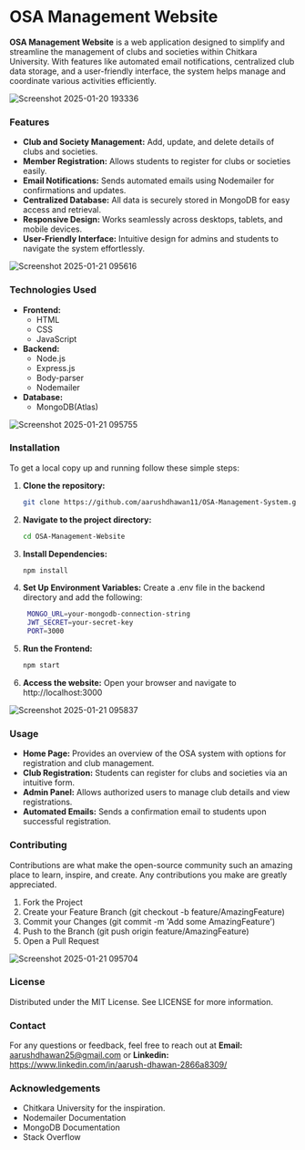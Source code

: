 # OSA Management Website
**OSA Management Website** is a web application designed to simplify and streamline the management of clubs and societies within Chitkara University. With features like automated email notifications, centralized club data storage, and a user-friendly interface, the system helps manage and coordinate various activities efficiently.


![Screenshot 2025-01-20 193336](https://github.com/user-attachments/assets/1c9cf37b-8727-4913-a78c-f25bca9e38b4)


### Features
- **Club and Society Management:** Add, update, and delete details of clubs and societies.
- **Member Registration:** Allows students to register for clubs or societies easily.
- **Email Notifications:** Sends automated emails using Nodemailer for confirmations and updates.
- **Centralized Database:** All data is securely stored in MongoDB for easy access and retrieval.
- **Responsive Design:** Works seamlessly across desktops, tablets, and mobile devices.
- **User-Friendly Interface:** Intuitive design for admins and students to navigate the system effortlessly.


![Screenshot 2025-01-21 095616](https://github.com/user-attachments/assets/49d3bb1d-d502-45fc-be10-99adefac185a)


### Technologies Used
- **Frontend:**
  - HTML
  - CSS
  - JavaScript
- **Backend:**
  - Node.js
  - Express.js
  - Body-parser
  - Nodemailer
- **Database:**
  - MongoDB(Atlas)
 

![Screenshot 2025-01-21 095755](https://github.com/user-attachments/assets/2376741f-d0d5-4965-823d-8d6875199dde)


### Installation

To get a local copy up and running follow these simple steps:

1. **Clone the repository:**
   ```bash
   git clone https://github.com/aarushdhawan11/OSA-Management-System.git
   
2. **Navigate to the project directory:**
   ```bash
   cd OSA-Management-Website
   
3. **Install Dependencies:**
   ```bash
   npm install
   
4. **Set Up Environment Variables:**
   Create a .env file in the backend directory and add the following:
   ```bash
    MONGO_URL=your-mongodb-connection-string
    JWT_SECRET=your-secret-key
    PORT=3000

6. **Run the Frontend:**
   ```bash
   npm start
   
7. **Access the website:**
   Open your browser and navigate to http://localhost:3000

![Screenshot 2025-01-21 095837](https://github.com/user-attachments/assets/d64689a6-73bf-46eb-9d3b-52f2d3ef1cd7)

  
### Usage
- **Home Page:** Provides an overview of the OSA system with options for registration and club management.
- **Club Registration:** Students can register for clubs and societies via an intuitive form.
- **Admin Panel:** Allows authorized users to manage club details and view registrations.
- **Automated Emails:** Sends a confirmation email to students upon successful registration.

### Contributing
Contributions are what make the open-source community such an amazing place to learn, inspire, and create. Any contributions you make are greatly appreciated.

1. Fork the Project
2. Create your Feature Branch (git checkout -b feature/AmazingFeature)
3. Commit your Changes (git commit -m 'Add some AmazingFeature')
4. Push to the Branch (git push origin feature/AmazingFeature)
5. Open a Pull Request


![Screenshot 2025-01-21 095704](https://github.com/user-attachments/assets/ee73a76c-bac6-4453-840a-a8fd89ea2951)


### License
Distributed under the MIT License. See LICENSE for more information.

### Contact
For any questions or feedback, feel free to reach out at **Email:** aarushdhawan25@gmail.com or **Linkedin:** https://www.linkedin.com/in/aarush-dhawan-2866a8309/

### Acknowledgements
- Chitkara University for the inspiration.
- Nodemailer Documentation
- MongoDB Documentation
- Stack Overflow
